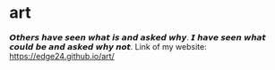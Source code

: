# art
𝙊𝙩𝙝𝙚𝙧𝙨 𝙝𝙖𝙫𝙚 𝙨𝙚𝙚𝙣 𝙬𝙝𝙖𝙩 𝙞𝙨 𝙖𝙣𝙙 𝙖𝙨𝙠𝙚𝙙 𝙬𝙝𝙮. 𝙄 𝙝𝙖𝙫𝙚 𝙨𝙚𝙚𝙣 𝙬𝙝𝙖𝙩 𝙘𝙤𝙪𝙡𝙙 𝙗𝙚 𝙖𝙣𝙙 𝙖𝙨𝙠𝙚𝙙 𝙬𝙝𝙮 𝙣𝙤𝙩.
Link of my website: https://edge24.github.io/art/
